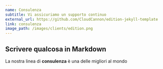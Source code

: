 ```yaml
---
name: Consulenza
subtitle: Vi assicuriamo un supporto continuo
external_url: https://github.com/CloudCannon/edition-jekyll-template
link: consulenza
image_path: /images/clients/edition.png
---
```


## Scrivere qualcosa in Markdown

La nostra linea di **consulenza** è una delle migliori al mondo